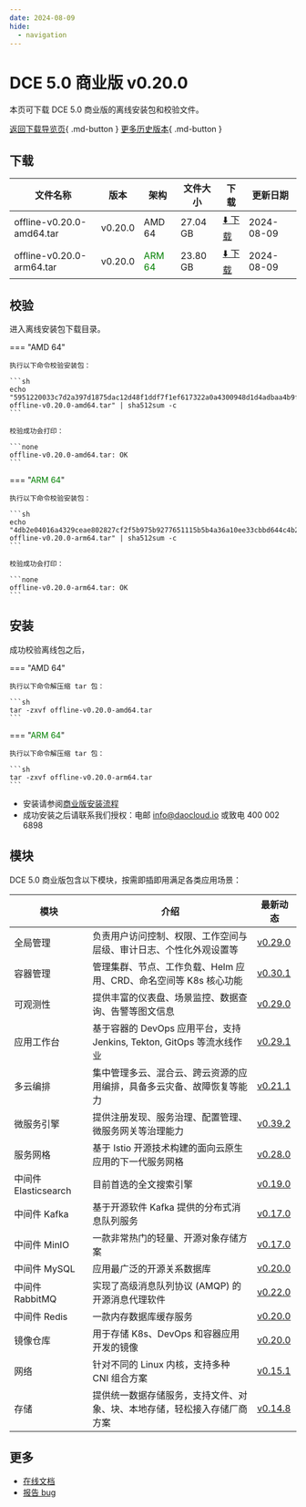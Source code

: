 ```yaml
---
date: 2024-08-09
hide:
  - navigation
---
```


# DCE 5.0 商业版 v0.20.0

本页可下载 DCE 5.0 商业版的离线安装包和校验文件。

[返回下载导览页](../index.md#_2){ .md-button } [更多历史版本](./dce5-installer-history.md){ .md-button }

## 下载

| 文件名称 | 版本 | 架构 | 文件大小 | 下载 | 更新日期 |
| ------- | --- | ---- | ------ | --- | ------- |
| offline-v0.20.0-amd64.tar | v0.20.0 | AMD 64 | 27.04 GB | [:arrow_down: 下载](https://qiniu-download-public.daocloud.io/DaoCloud_Enterprise/dce5/offline-v0.20.0-amd64.tar) | 2024-08-09 |
| offline-v0.20.0-arm64.tar | v0.20.0 | <font color="green">ARM 64</font> | 23.80 GB | [:arrow_down: 下载](https://qiniu-download-public.daocloud.io/DaoCloud_Enterprise/dce5/offline-v0.20.0-arm64.tar) | 2024-08-09 |

## 校验

进入离线安装包下载目录。

=== "AMD 64"

    执行以下命令校验安装包：

    ```sh
    echo "5951220033c7d2a397d1875dac12d48f1ddf7f1ef617322a0a4300948d1d4adbaa4b9f37dd987e5295aaeb9e025ad679e5028c6e6d853733a39dc79155ad1e91  offline-v0.20.0-amd64.tar" | sha512sum -c
    ```

    校验成功会打印：

    ```none
    offline-v0.20.0-amd64.tar: OK
    ```

=== "<font color="green">ARM 64</font>"

    执行以下命令校验安装包：

    ```sh
    echo "4db2e04016a4329ceae802827cf2f5b975b9277651115b5b4a36a10ee33cbbd644c4b2d3ad4debcb15bce079e8a123791144da0221f7680c91cd025c715e89b7  offline-v0.20.0-arm64.tar" | sha512sum -c
    ```

    校验成功会打印：

    ```none
    offline-v0.20.0-arm64.tar: OK
    ```

## 安装

成功校验离线包之后，

=== "AMD 64"

    执行以下命令解压缩 tar 包：

    ```sh
    tar -zxvf offline-v0.20.0-amd64.tar
    ```

=== "<font color="green">ARM 64</font>"

    执行以下命令解压缩 tar 包：

    ```sh
    tar -zxvf offline-v0.20.0-arm64.tar
    ```

- 安装请参阅[商业版安装流程](../../install/commercial/start-install.md)
- 成功安装之后请联系我们授权：电邮 info@daocloud.io 或致电 400 002 6898

## 模块

DCE 5.0 商业版包含以下模块，按需即插即用满足各类应用场景：

| 模块 | 介绍 | 最新动态 |
| ---- | --- | ------ |
| 全局管理 | 负责用户访问控制、权限、工作空间与层级、审计日志、个性化外观设置等 | [v0.29.0](../../ghippo/intro/release-notes.md#v0290) |
| 容器管理 | 管理集群、节点、工作负载、Helm 应用、CRD、命名空间等 K8s 核心功能 | [v0.30.1](../../kpanda/intro/release-notes.md#v0300) |
| 可观测性 | 提供丰富的仪表盘、场景监控、数据查询、告警等图文信息 | [v0.29.0](../../insight/intro/release-notes.md#v0290) |
| 应用工作台 | 基于容器的 DevOps 应用平台，支持 Jenkins, Tekton, GitOps 等流水线作业 | [v0.29.1](../../amamba/intro/release-notes.md#v0290) |
| 多云编排 | 集中管理多云、混合云、跨云资源的应用编排，具备多云灾备、故障恢复等能力 | [v0.21.1](../../kairship/intro/release-notes.md#v0210) |
| 微服务引擎 | 提供注册发现、服务治理、配置管理、微服务网关等治理能力 | [v0.39.2](../../skoala/intro/release-notes.md#v0392) |
| 服务网格 | 基于 Istio 开源技术构建的面向云原生应用的下一代服务网格 | [v0.28.0](../../mspider/intro/release-notes.md#v0280) |
| 中间件 Elasticsearch | 目前首选的全文搜索引擎 | [v0.19.0](../../middleware/elasticsearch/release-notes.md#v0190) |
| 中间件 Kafka | 基于开源软件 Kafka 提供的分布式消息队列服务 | [v0.17.0](../../middleware/kafka/release-notes.md#v0180) |
| 中间件 MinIO | 一款非常热门的轻量、开源对象存储方案 | [v0.17.0](../../middleware/minio/release-notes.md#v0170) |
| 中间件 MySQL | 应用最广泛的开源关系数据库 | [v0.20.0](../../middleware/mysql/release-notes.md#v0210) |
| 中间件 RabbitMQ | 实现了高级消息队列协议 (AMQP) 的开源消息代理软件 | [v0.22.0](../../middleware/rabbitmq/release-notes.md#v0230) |
| 中间件 Redis | 一款内存数据库缓存服务 | [v0.20.0](../../middleware/redis/release-notes.md#v0200) |
| 镜像仓库 | 用于存储 K8s、DevOps 和容器应用开发的镜像 | [v0.20.0](../../kangaroo/intro/release-notes.md#v0200) |
| 网络 | 针对不同的 Linux 内核，支持多种 CNI 组合方案 | [v0.15.1](../../network/intro/release-notes.md#v0151) |
| 存储 | 提供统一数据存储服务，支持文件、对象、块、本地存储，轻松接入存储厂商方案 | [v0.14.8](../../storage/hwameistor/release-notes.md#v0148) |

## 更多

- [在线文档](../../dce/index.md)
- [报告 bug](https://github.com/DaoCloud/DaoCloud-docs/issues)
